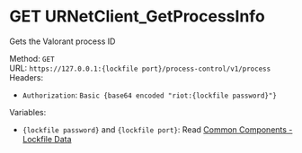 # GET URNetClient_GetProcessInfo

Gets the Valorant process ID  


Method: `GET`  
URL: `https://127.0.0.1:{lockfile port}/process-control/v1/process`  
Headers:
 - `Authorization`: `Basic {base64 encoded "riot:{lockfile password}"}`

Variables:
 - `{lockfile password}` and `{lockfile port}`: Read [Common Components - Lockfile Data](..\common-components.md#lockfile-data)


